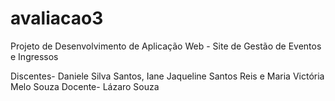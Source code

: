 # avaliacao3
Projeto de Desenvolvimento de Aplicação Web - Site de Gestão de Eventos e Ingressos

Discentes- Daniele Silva Santos, Iane Jaqueline Santos Reis e Maria Victória Melo Souza
Docente- Lázaro Souza
